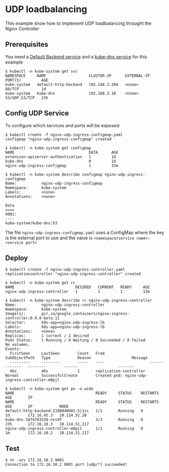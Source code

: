 # UDP loadbalancing

This example show how to implement UDP loadbalancing throught the Nginx Controller

## Prerequisites

You need a [Default Backend service](/examples/deployment/nginx/README.md#default-backend) and a [kube-dns service](https://github.com/kubernetes/kubernetes/tree/master/cluster/addons/dns#kube-dns) for this example
```
$ kubectl -n kube-system get svc 
NAMESPACE     NAME                   CLUSTER-IP      EXTERNAL-IP   PORT(S)         AGE
kube-system   default-http-backend   192.168.3.204   <none>        80/TCP          1d
kube-system   kube-dns               192.168.3.10    <none>        53/UDP,53/TCP   23h
```

## Config UDP Service

To configure which services and ports will be exposed:
```
$ kubectl create -f nginx-udp-ingress-configmap.yaml
configmap "nginx-udp-ingress-configmap" created

$ kubectl -n kube-system get configmap 
NAME                                 DATA      AGE
extension-apiserver-authentication   1         1d
kube-dns                             0         1d
nginx-udp-ingress-configmap          1         15m

$ kubectl -n kube-system describe configmap nginx-udp-ingress-configmap
Name:           nginx-udp-ingress-configmap
Namespace:      kube-system
Labels:         <none>
Annotations:    <none>

Data
====
9001:
----
kube-system/kube-dns:53
```

The file `nginx-udp-ingress-configmap.yaml` uses a ConfigMap where the key is the external port to use and the value is
`<namespace/service name>:<service port>`

## Deploy
```
$ kubectl create -f nginx-udp-ingress-controller.yaml
replicationcontroller "nginx-udp-ingress-controller" created

$ kubectl -n kube-system get rc
NAME                           DESIRED   CURRENT   READY     AGE
nginx-udp-ingress-controller   1         1         1         13m

$ kubectl -n kube-system describe rc nginx-udp-ingress-controller
Name:           nginx-udp-ingress-controller
Namespace:      kube-system
Image(s):       gcr.io/google_containers/nginx-ingress-controller:0.9.0-beta.11
Selector:       k8s-app=nginx-udp-ingress-lb
Labels:         k8s-app=nginx-udp-ingress-lb
Annotations:    <none>
Replicas:       1 current / 1 desired
Pods Status:    1 Running / 0 Waiting / 0 Succeeded / 0 Failed
No volumes.
Events:
  FirstSeen     LastSeen        Count   From                    SubObjectPath   Type            Reason                  Message
  ---------     --------        -----   ----                    -------------   --------        ------                  -------
  46s           46s             1       replication-controller                  Normal          SuccessfulCreate        Created pod: nginx-udp-ingress-controller-m0pjl
  
$ kubectl -n kube-system get po -o wide
NAME                                    READY     STATUS    RESTARTS   AGE       IP           
NAME                                    READY     STATUS    RESTARTS   AGE       IP            NODE
default-http-backend-2198840601-5j1zc   1/1       Running   0          1d        172.16.45.3   10.114.51.28
kube-dns-1874783228-nvs9f               3/3       Running   0          23h       172.16.10.3   10.114.51.217
nginx-udp-ingress-controller-m0pjl      1/1       Running   0          1m        172.16.10.2   10.114.51.217
```

## Test
```
$ nc -uzv 172.16.10.2 9001
Connection to 172.16.10.2 9001 port [udp/*] succeeded!
```
